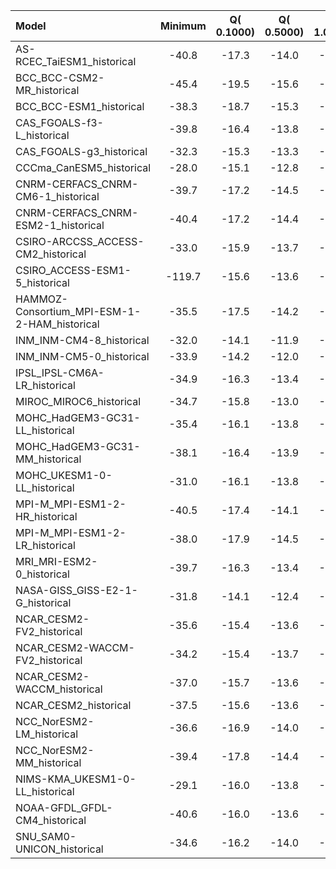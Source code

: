 Model | Minimum | Q( 0.1000) | Q( 0.5000) | Q( 1.0000) | Q(    5.0) | Q(   10.0) | Q(   25.0) | Q(   50.0) | Q(   75.0) | Q(   90.0) | Q(   95.0) | Q(   99.0) | Q(   99.5) | Q(   99.9) | Maximum
 :-- |  :--:  |  :--:  |  :--:  |  :--:  |  :--:  |  :--:  |  :--:  |  :--:  |  :--:  |  :--:  |  :--:  |  :--:  |  :--:  |  :--:  |  :--: 
AS-RCEC_TaiESM1_historical |   -40.8 |   -17.3 |   -14.0 |   -12.6 |    -9.6 |    -7.9 |    -4.3 | -0.3410 |     3.8 |     8.9 |    11.9 |    16.6 |    18.0 |    20.5 |    39.3
BCC_BCC-CSM2-MR_historical |   -45.4 |   -19.5 |   -15.6 |   -13.9 |   -10.3 |    -8.5 |    -5.1 | -0.3678 |     4.8 |     9.6 |    12.5 |    16.8 |    18.1 |    20.5 |  1.00e+36
BCC_BCC-ESM1_historical |   -38.3 |   -18.7 |   -15.3 |   -13.8 |   -10.2 |    -8.4 |    -5.1 | -0.6535 |     4.3 |     9.1 |    12.0 |    16.4 |    17.7 |    20.1 |    34.7
CAS_FGOALS-f3-L_historical |   -39.8 |   -16.4 |   -13.8 |   -12.7 |   -10.2 |    -8.8 |    -6.0 |    -1.6 |     3.7 |     8.5 |    11.1 |    15.2 |    16.4 |    18.4 |    37.4
CAS_FGOALS-g3_historical |   -32.3 |   -15.3 |   -13.3 |   -12.4 |   -10.1 |    -8.8 |    -6.2 |    -1.8 |     3.5 |     8.4 |    11.0 |    14.8 |    16.0 |    17.8 |    32.7
CCCma_CanESM5_historical |   -28.0 |   -15.1 |   -12.8 |   -11.8 |    -9.2 |    -7.6 |    -4.4 | -0.3475 |     3.8 |     8.1 |    10.6 |    14.1 |    15.1 |    16.8 |    27.5
CNRM-CERFACS_CNRM-CM6-1_historical |   -39.7 |   -17.2 |   -14.5 |   -13.2 |   -10.1 |    -8.4 |    -5.0 | -0.4118 |     4.6 |     9.5 |    12.0 |    15.6 |    16.7 |    18.6 |    35.6
CNRM-CERFACS_CNRM-ESM2-1_historical |   -40.4 |   -17.2 |   -14.4 |   -13.2 |   -10.1 |    -8.4 |    -5.0 | -0.3939 |     4.7 |     9.5 |    11.9 |    15.6 |    16.7 |    18.5 |    33.3
CSIRO-ARCCSS_ACCESS-CM2_historical |   -33.0 |   -15.9 |   -13.7 |   -12.7 |   -10.1 |    -8.6 |    -5.6 |    -1.0 |     3.8 |     8.6 |    11.1 |    14.8 |    15.9 |    17.6 |    31.2
CSIRO_ACCESS-ESM1-5_historical |  -119.7 |   -15.6 |   -13.6 |   -12.7 |   -10.2 |    -8.8 |    -5.8 |    -1.2 |     3.9 |     8.8 |    11.4 |    15.1 |    16.2 |    17.9 |   160.3
HAMMOZ-Consortium_MPI-ESM-1-2-HAM_historical |   -35.5 |   -17.5 |   -14.2 |   -12.8 |    -9.5 |    -7.7 |    -4.2 | -0.3611 |     3.8 |     8.4 |    11.3 |    15.6 |    16.9 |    19.2 |    36.0
INM_INM-CM4-8_historical |   -32.0 |   -14.1 |   -11.9 |   -10.9 |    -8.2 |    -6.4 |    -1.7 | 0.0 |  0.0556 |     4.9 |     7.9 |    12.7 |    14.1 |    16.4 |    33.5
INM_INM-CM5-0_historical |   -33.9 |   -14.2 |   -12.0 |   -10.9 |    -8.1 |    -6.3 |    -1.6 | 0.0 |  0.1130 |     4.9 |     7.9 |    12.7 |    14.1 |    16.4 |    32.6
IPSL_IPSL-CM6A-LR_historical |   -34.9 |   -16.3 |   -13.4 |   -12.2 |    -9.3 |    -7.8 |    -4.7 | -0.2893 |     4.5 |     9.0 |    11.4 |    15.3 |    16.5 |    18.6 |    31.8
MIROC_MIROC6_historical |   -34.7 |   -15.8 |   -13.0 |   -11.9 |    -9.5 |    -8.2 |    -5.5 |    -1.2 |     3.6 |     8.1 |    10.5 |    14.3 |    15.4 |    17.4 |    34.2
MOHC_HadGEM3-GC31-LL_historical |   -35.4 |   -16.1 |   -13.8 |   -12.8 |   -10.1 |    -8.6 |    -5.4 | -0.7825 |     4.1 |     8.9 |    11.3 |    14.9 |    16.0 |    17.7 |    31.1
MOHC_HadGEM3-GC31-MM_historical |   -38.1 |   -16.4 |   -13.9 |   -12.8 |   -10.1 |    -8.6 |    -5.4 | -0.7230 |     4.2 |     8.9 |    11.3 |    15.0 |    16.0 |    17.8 |    31.7
MOHC_UKESM1-0-LL_historical |   -31.0 |   -16.1 |   -13.8 |   -12.8 |   -10.1 |    -8.6 |    -5.4 | -0.7942 |     4.1 |     8.8 |    11.3 |    14.9 |    16.0 |    17.7 |    30.1
MPI-M_MPI-ESM1-2-HR_historical |   -40.5 |   -17.4 |   -14.1 |   -12.7 |    -9.3 |    -7.5 |    -4.1 | -0.3085 |     3.7 |     8.4 |    11.4 |    15.8 |    17.2 |    19.5 |    36.4
MPI-M_MPI-ESM1-2-LR_historical |   -38.0 |   -17.9 |   -14.5 |   -13.1 |    -9.7 |    -7.9 |    -4.4 | -0.3872 |     3.9 |     8.6 |    11.6 |    16.0 |    17.3 |    19.7 |    36.7
MRI_MRI-ESM2-0_historical |   -39.7 |   -16.3 |   -13.4 |   -12.1 |    -9.5 |    -8.2 |    -5.7 |    -1.3 |     4.1 |     9.0 |    11.7 |    16.0 |    17.3 |    19.7 |    35.8
NASA-GISS_GISS-E2-1-G_historical |   -31.8 |   -14.1 |   -12.4 |   -11.5 |    -9.3 |    -8.1 |    -5.7 |    -1.8 |     3.1 |     7.1 |     9.3 |    12.9 |    14.0 |    15.7 |    29.2
NCAR_CESM2-FV2_historical |   -35.6 |   -15.4 |   -13.6 |   -12.8 |   -10.6 |    -9.3 |    -6.7 |    -2.2 |     3.3 |     8.4 |    11.2 |    15.4 |    16.6 |    18.6 |    34.3
NCAR_CESM2-WACCM-FV2_historical |   -34.2 |   -15.4 |   -13.7 |   -12.8 |   -10.5 |    -9.2 |    -6.6 |    -2.2 |     3.3 |     8.3 |    11.1 |    15.3 |    16.5 |    18.5 |    31.5
NCAR_CESM2-WACCM_historical |   -37.0 |   -15.7 |   -13.6 |   -12.7 |   -10.4 |    -9.2 |    -6.6 |    -2.2 |     3.3 |     8.4 |    11.2 |    15.4 |    16.7 |    18.7 |    35.3
NCAR_CESM2_historical |   -37.5 |   -15.6 |   -13.6 |   -12.7 |   -10.4 |    -9.1 |    -6.6 |    -2.2 |     3.3 |     8.4 |    11.2 |    15.4 |    16.7 |    18.7 |    34.2
NCC_NorESM2-LM_historical |   -36.6 |   -16.9 |   -14.0 |   -12.8 |    -9.7 |    -8.0 |    -4.7 | -0.4016 |     4.2 |     8.9 |    11.7 |    16.0 |    17.3 |    19.6 |    35.6
NCC_NorESM2-MM_historical |   -39.4 |   -17.8 |   -14.4 |   -13.0 |    -9.7 |    -8.1 |    -4.7 | -0.3910 |     4.1 |     8.9 |    11.7 |    16.1 |    17.4 |    19.8 |    34.0
NIMS-KMA_UKESM1-0-LL_historical |   -29.1 |   -16.0 |   -13.8 |   -12.8 |   -10.1 |    -8.6 |    -5.4 | -0.7791 |     4.1 |     8.8 |    11.3 |    14.9 |    16.0 |    17.7 |    28.7
NOAA-GFDL_GFDL-CM4_historical |   -40.6 |   -16.0 |   -13.6 |   -12.4 |    -9.8 |    -8.4 |    -5.3 | -0.8383 |     3.9 |     8.7 |    11.3 |    15.1 |    16.2 |    18.0 |    31.7
SNU_SAM0-UNICON_historical |   -34.6 |   -16.2 |   -14.0 |   -13.0 |   -10.5 |    -9.2 |    -6.5 |    -2.1 |     3.3 |     8.1 |    10.8 |    14.9 |    16.1 |    18.1 |    31.2
